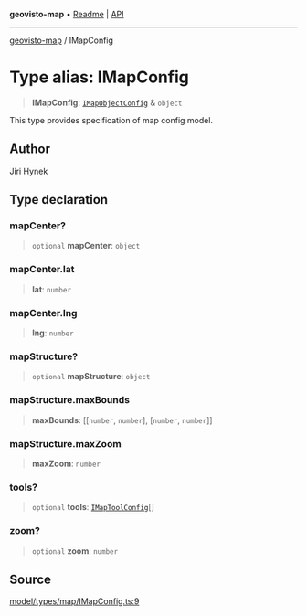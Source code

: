 **geovisto-map** • [Readme](../README.md) \| [API](../globals.md)

***

[geovisto-map](../README.md) / IMapConfig

# Type alias: IMapConfig

> **IMapConfig**: [`IMapObjectConfig`](IMapObjectConfig.md) & `object`

This type provides specification of map config model.

## Author

Jiri Hynek

## Type declaration

### mapCenter?

> `optional` **mapCenter**: `object`

### mapCenter.lat

> **lat**: `number`

### mapCenter.lng

> **lng**: `number`

### mapStructure?

> `optional` **mapStructure**: `object`

### mapStructure.maxBounds

> **maxBounds**: [[`number`, `number`], [`number`, `number`]]

### mapStructure.maxZoom

> **maxZoom**: `number`

### tools?

> `optional` **tools**: [`IMapToolConfig`](IMapToolConfig.md)[]

### zoom?

> `optional` **zoom**: `number`

## Source

[model/types/map/IMapConfig.ts:9](https://github.com/geovisto/geovisto-map/blob/5ee2cb5d45c19062fc8fc6beefa2848c076518b6/src/model/types/map/IMapConfig.ts#L9)
